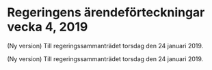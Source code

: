 # Regeringens ärendeförteckningar vecka 4, 2019

(Ny version) Till regeringssammanträdet torsdag den 24 januari 2019.

(Ny version) Till regeringssammanträdet torsdag den 24 januari 2019.
